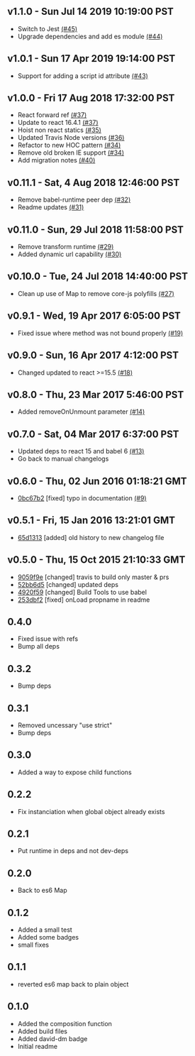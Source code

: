 v1.1.0 - Sun Jul 14 2019 10:19:00 PST
--------------------------------------

- Switch to Jest [(#45)](https://github.com/dozoisch/react-async-script/pull/45)
- Upgrade dependencies and add es module [(#44)](https://github.com/dozoisch/react-async-script/pull/44)



v1.0.1 - Sun 17 Apr 2019 19:14:00 PST
--------------------------------------

- Support for adding a script id attribute [(#43)](https://github.com/dozoisch/react-async-script/pull/43)



v1.0.0 - Fri 17 Aug 2018 17:32:00 PST
--------------------------------------

- React forward ref [(#37)](https://github.com/dozoisch/react-async-script/pull/37)
- Update to react 16.4.1 [(#37)](https://github.com/dozoisch/react-async-script/pull/37)
- Hoist non react statics [(#35)](https://github.com/dozoisch/react-async-script/pull/35)
- Updated Travis Node versions [(#36)](https://github.com/dozoisch/react-async-script/pull/36)
- Refactor to new HOC pattern [(#34)](https://github.com/dozoisch/react-async-script/pull/34)
- Remove old broken IE support [(#34)](https://github.com/dozoisch/react-async-script/pull/34)
- Add migration notes [(#40)](https://github.com/dozoisch/react-async-script/pull/40)



v0.11.1 - Sat, 4 Aug 2018 12:46:00 PST
--------------------------------------

- Remove babel-runtime peer dep [(#32)](https://github.com/dozoisch/react-async-script/pull/32)
- Readme updates [(#31)](https://github.com/dozoisch/react-async-script/pull/31)



v0.11.0 - Sun, 29 Jul 2018 11:58:00 PST
--------------------------------------

- Remove transform runtime [(#29)](https://github.com/dozoisch/react-async-script/pull/29)
- Added dynamic url capability [(#30)](https://github.com/dozoisch/react-async-script/pull/30)



v0.10.0 - Tue, 24 Jul 2018 14:40:00 PST
--------------------------------------

- Clean up use of Map to remove core-js polyfills [(#27)](https://github.com/dozoisch/react-async-script/pull/27)



v0.9.1 - Wed, 19 Apr 2017 6:05:00 PST
--------------------------------------

- Fixed issue where method was not bound properly [(#19)](https://github.com/dozoisch/react-async-script/pull/19)



v0.9.0 - Sun, 16 Apr 2017 4:12:00 PST
--------------------------------------

- Changed updated to react >=15.5 [(#18)](https://github.com/dozoisch/react-async-script/pull/18)



v0.8.0 - Thu, 23 Mar 2017 5:46:00 PST
--------------------------------------

- Added removeOnUnmount parameter [(#14)](https://github.com/dozoisch/react-async-script/pull/14)



v0.7.0 - Sat, 04 Mar 2017 6:37:00 PST
--------------------------------------

- Updated deps to react 15 and babel 6 [(#13)](https://github.com/dozoisch/react-async-script/pull/13)
- Go back to manual changelogs



v0.6.0 - Thu, 02 Jun 2016 01:18:21 GMT
--------------------------------------

- [0bc67b2](../../commit/0bc67b2) [fixed] typo in documentation [(#9)](https://github.com/dozoisch/react-async-script/pull/9)



v0.5.1 - Fri, 15 Jan 2016 13:21:01 GMT
--------------------------------------

- [65d1313](../../commit/65d1313) [added] old history to new changelog file



v0.5.0 - Thu, 15 Oct 2015 21:10:33 GMT
--------------------------------------

- [9059f9e](../../commit/9059f9e) [changed] travis to build only master & prs
- [52bb6d5](../../commit/52bb6d5) [changed] updated deps
- [4920f59](../../commit/4920f59) [changed] Build Tools to use babel
- [253dbf2](../../commit/253dbf2) [fixed] onLoad propname in readme

## 0.4.0

- Fixed issue with refs
- Bump all deps

## 0.3.2
- Bump deps

## 0.3.1
- Removed uncessary "use strict"
- Bump deps

## 0.3.0
- Added a way to expose child functions

## 0.2.2
- Fix instanciation when global object already exists

## 0.2.1
- Put runtime in deps and not dev-deps

## 0.2.0
- Back to es6 Map

## 0.1.2
- Added a small test
- Added some badges
- small fixes

## 0.1.1
- reverted es6 map back to plain object

## 0.1.0
- Added the composition function
- Added build files
- Added david-dm badge
- Initial readme
